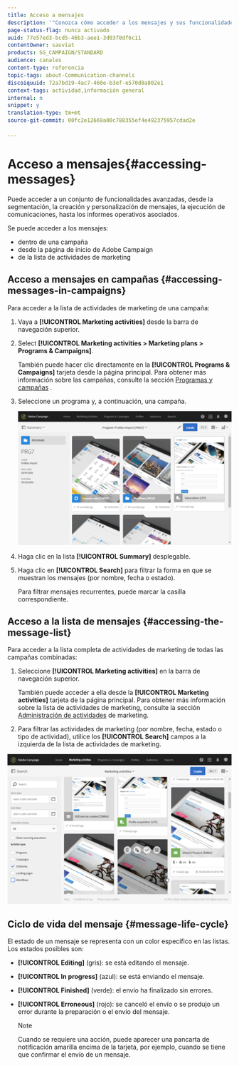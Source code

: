 ```yaml
---
title: Acceso a mensajes
description: '"Conozca cómo acceder a los mensajes y sus funcionalidades avanzadas: creación, segmentación, personalización, ejecución e informes."'
page-status-flag: nunca activado
uuid: 77e57ed3-bcd5-46b3-aee1-3d03f0df6c11
contentOwner: sauviat
products: SG_CAMPAIGN/STANDARD
audience: canales
content-type: referencia
topic-tags: about-Communication-channels
discoiquuid: 72a7bd19-4ac7-460e-b3ef-e570d8a802e1
context-tags: actividad,información general
internal: n
snippet: y
translation-type: tm+mt
source-git-commit: 00fc2e12669a00c788355ef4e492375957cdad2e

---
```



# Acceso a mensajes{#accessing-messages}

Puede acceder a un conjunto de funcionalidades avanzadas, desde la segmentación, la creación y personalización de mensajes, la ejecución de comunicaciones, hasta los informes operativos asociados.

Se puede acceder a los mensajes:

* dentro de una campaña
* desde la página de inicio de Adobe Campaign
* de la lista de actividades de marketing

## Acceso a mensajes en campañas {#accessing-messages-in-campaigns}

Para acceder a la lista de actividades de marketing de una campaña:

1. Vaya a **[!UICONTROL Marketing activities]** desde la barra de navegación superior.
1. Select **[!UICONTROL Marketing activities > Marketing plans > Programs & Campaigns]**.

   También puede hacer clic directamente en la **[!UICONTROL Programs & Campaigns]** tarjeta desde la página principal. Para obtener más información sobre las campañas, consulte la sección [Programas y campañas](../../start/using/programs-and-campaigns.md) .

1. Seleccione un programa y, a continuación, una campaña.

   ![](assets/delivery_list_1.png)

1. Haga clic en la lista **[!UICONTROL Summary]** desplegable.
1. Haga clic en **[!UICONTROL Search]** para filtrar la forma en que se muestran los mensajes (por nombre, fecha o estado).

   Para filtrar mensajes recurrentes, puede marcar la casilla correspondiente.

## Acceso a la lista de mensajes {#accessing-the-message-list}

Para acceder a la lista completa de actividades de marketing de todas las campañas combinadas:

1. Seleccione **[!UICONTROL Marketing activities]** en la barra de navegación superior.

   También puede acceder a ella desde la **[!UICONTROL Marketing activities]** tarjeta de la página principal. Para obtener más información sobre la lista de actividades de marketing, consulte la sección [Administración de actividades](../../start/using/marketing-activities.md#creating-a-marketing-activity) de marketing.

1. Para filtrar las actividades de marketing (por nombre, fecha, estado o tipo de actividad), utilice los **[!UICONTROL Search]** campos a la izquierda de la lista de actividades de marketing.

![](assets/delivery_list_2.png)

## Ciclo de vida del mensaje {#message-life-cycle}

El estado de un mensaje se representa con un color específico en las listas. Los estados posibles son:

* **[!UICONTROL Editing]** (gris): se está editando el mensaje.
* **[!UICONTROL In progress]** (azul): se está enviando el mensaje.
* **[!UICONTROL Finished]** (verde): el envío ha finalizado sin errores.
* **[!UICONTROL Erroneous]** (rojo): se canceló el envío o se produjo un error durante la preparación o el envío del mensaje.

   >[!NOTE]
   >
   >Cuando se requiere una acción, puede aparecer una pancarta de notificación amarilla encima de la tarjeta, por ejemplo, cuando se tiene que confirmar el envío de un mensaje.

